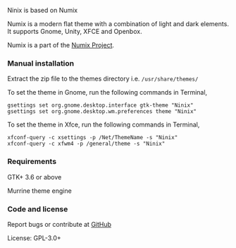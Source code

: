 Ninix is based on Numix

Numix is a modern flat theme with a combination of light and dark elements. It supports Gnome, Unity, XFCE and Openbox.

Numix is a part of the [Numix Project](http://numixproject.org).

### Manual installation

Extract the zip file to the themes directory i.e. `/usr/share/themes/`

To set the theme in Gnome, run the following commands in Terminal,

```
gsettings set org.gnome.desktop.interface gtk-theme "Ninix"
gsettings set org.gnome.desktop.wm.preferences theme "Ninix"
```

To set the theme in Xfce, run the following commands in Terminal,

```
xfconf-query -c xsettings -p /Net/ThemeName -s "Ninix"
xfconf-query -c xfwm4 -p /general/theme -s "Ninix"
```

### Requirements

GTK+ 3.6 or above

Murrine theme engine

### Code and license

Report bugs or contribute at [GitHub](https://github.com/shimmerproject/Numix)

License: GPL-3.0+
